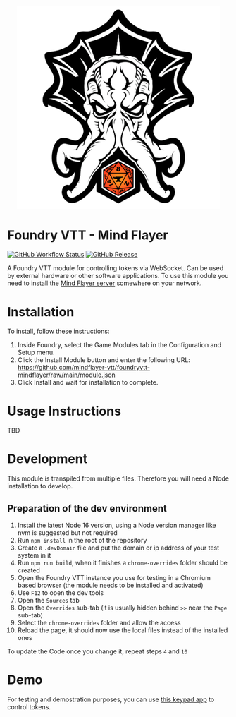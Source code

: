 <div align="center">
<img width="460" src="https://raw.githubusercontent.com/mindflayer-vtt/foundryvtt-mindflayer/main/.github/foundryvtt-mindflayer-logo.png">
</div>

# Foundry VTT - Mind Flayer

[![GitHub Workflow Status](https://img.shields.io/github/workflow/status/mindflayer-vtt/foundryvtt-mindflayer/CI)](https://github.com/mindflayer-vtt/foundryvtt-mindflayer/actions) [![GitHub Release](https://img.shields.io/github/release/mindflayer-vtt/foundryvtt-mindflayer.svg)](https://github.com/mindflayer-vtt/foundryvtt-mindflayer/releases/latest)

A Foundry VTT module for controlling tokens via WebSocket. Can be used by external hardware or other software applications.
To use this module you need to install the [Mind Flayer server](https://github.com/mindflayer-vtt/mindflayer-server) somewhere on your network.

# Installation

To install, follow these instructions:

1.  Inside Foundry, select the Game Modules tab in the Configuration and Setup menu.
2.  Click the Install Module button and enter the following URL: https://github.com/mindflayer-vtt/foundryvtt-mindflayer/raw/main/module.json
3.  Click Install and wait for installation to complete.

# Usage Instructions

TBD

# Development

This module is transpiled from multiple files. Therefore you will need a Node installation to develop.

## Preparation of the dev environment

1. Install the latest Node 16 version, using a Node version manager like nvm is suggested but not required
2. Run `npm install` in the root of the repository
3. Create a `.devDomain` file and put the domain or ip address of your test system in it
4. Run `npm run build`, when it finishes a `chrome-overrides` folder should be created
5. Open the Foundry VTT instance you use for testing in a Chromium based browser (the module needs to be installed and activated)
6. Use `F12` to open the dev tools
7. Open the `Sources` tab
8. Open the `Overrides` sub-tab (it is usually hidden behind `>>` near the `Page` sub-tab)
9. Select the `chrome-overrides` folder and allow the access
10. Reload the page, it should now use the local files instead of the installed ones

To update the Code once you change it, repeat steps `4` and `10`

# Demo

For testing and demostration purposes, you can use [this keypad app](https://mindflayer-vtt.github.io/mindflayer-server/static/keypad.html) to control tokens.
